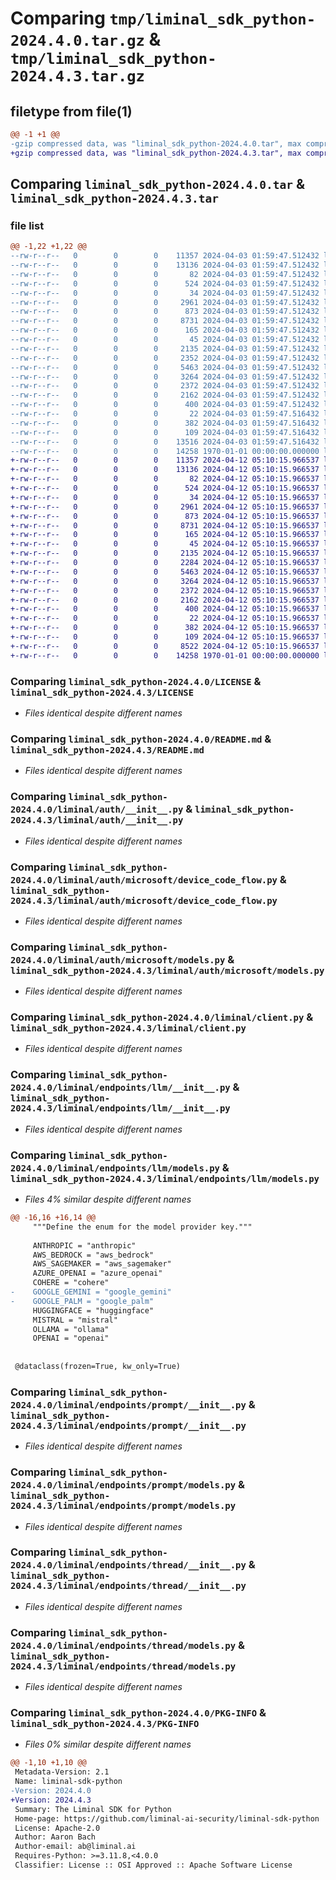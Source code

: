 # Comparing `tmp/liminal_sdk_python-2024.4.0.tar.gz` & `tmp/liminal_sdk_python-2024.4.3.tar.gz`

## filetype from file(1)

```diff
@@ -1 +1 @@
-gzip compressed data, was "liminal_sdk_python-2024.4.0.tar", max compression
+gzip compressed data, was "liminal_sdk_python-2024.4.3.tar", max compression
```

## Comparing `liminal_sdk_python-2024.4.0.tar` & `liminal_sdk_python-2024.4.3.tar`

### file list

```diff
@@ -1,22 +1,22 @@
--rw-r--r--   0        0        0    11357 2024-04-03 01:59:47.512432 liminal_sdk_python-2024.4.0/LICENSE
--rw-r--r--   0        0        0    13136 2024-04-03 01:59:47.512432 liminal_sdk_python-2024.4.0/README.md
--rw-r--r--   0        0        0       82 2024-04-03 01:59:47.512432 liminal_sdk_python-2024.4.0/liminal/__init__.py
--rw-r--r--   0        0        0      524 2024-04-03 01:59:47.512432 liminal_sdk_python-2024.4.0/liminal/auth/__init__.py
--rw-r--r--   0        0        0       34 2024-04-03 01:59:47.512432 liminal_sdk_python-2024.4.0/liminal/auth/microsoft/__init__.py
--rw-r--r--   0        0        0     2961 2024-04-03 01:59:47.512432 liminal_sdk_python-2024.4.0/liminal/auth/microsoft/device_code_flow.py
--rw-r--r--   0        0        0      873 2024-04-03 01:59:47.512432 liminal_sdk_python-2024.4.0/liminal/auth/microsoft/models.py
--rw-r--r--   0        0        0     8731 2024-04-03 01:59:47.512432 liminal_sdk_python-2024.4.0/liminal/client.py
--rw-r--r--   0        0        0      165 2024-04-03 01:59:47.512432 liminal_sdk_python-2024.4.0/liminal/const.py
--rw-r--r--   0        0        0       45 2024-04-03 01:59:47.512432 liminal_sdk_python-2024.4.0/liminal/endpoints/__init__.py
--rw-r--r--   0        0        0     2135 2024-04-03 01:59:47.512432 liminal_sdk_python-2024.4.0/liminal/endpoints/llm/__init__.py
--rw-r--r--   0        0        0     2352 2024-04-03 01:59:47.512432 liminal_sdk_python-2024.4.0/liminal/endpoints/llm/models.py
--rw-r--r--   0        0        0     5463 2024-04-03 01:59:47.512432 liminal_sdk_python-2024.4.0/liminal/endpoints/prompt/__init__.py
--rw-r--r--   0        0        0     3264 2024-04-03 01:59:47.512432 liminal_sdk_python-2024.4.0/liminal/endpoints/prompt/models.py
--rw-r--r--   0        0        0     2372 2024-04-03 01:59:47.512432 liminal_sdk_python-2024.4.0/liminal/endpoints/thread/__init__.py
--rw-r--r--   0        0        0     2162 2024-04-03 01:59:47.512432 liminal_sdk_python-2024.4.0/liminal/endpoints/thread/models.py
--rw-r--r--   0        0        0      400 2024-04-03 01:59:47.512432 liminal_sdk_python-2024.4.0/liminal/errors.py
--rw-r--r--   0        0        0       22 2024-04-03 01:59:47.516432 liminal_sdk_python-2024.4.0/liminal/helpers/__init__.py
--rw-r--r--   0        0        0      382 2024-04-03 01:59:47.516432 liminal_sdk_python-2024.4.0/liminal/helpers/model.py
--rw-r--r--   0        0        0      109 2024-04-03 01:59:47.516432 liminal_sdk_python-2024.4.0/liminal/helpers/typing.py
--rw-r--r--   0        0        0    13516 2024-04-03 01:59:47.516432 liminal_sdk_python-2024.4.0/pyproject.toml
--rw-r--r--   0        0        0    14258 1970-01-01 00:00:00.000000 liminal_sdk_python-2024.4.0/PKG-INFO
+-rw-r--r--   0        0        0    11357 2024-04-12 05:10:15.966537 liminal_sdk_python-2024.4.3/LICENSE
+-rw-r--r--   0        0        0    13136 2024-04-12 05:10:15.966537 liminal_sdk_python-2024.4.3/README.md
+-rw-r--r--   0        0        0       82 2024-04-12 05:10:15.966537 liminal_sdk_python-2024.4.3/liminal/__init__.py
+-rw-r--r--   0        0        0      524 2024-04-12 05:10:15.966537 liminal_sdk_python-2024.4.3/liminal/auth/__init__.py
+-rw-r--r--   0        0        0       34 2024-04-12 05:10:15.966537 liminal_sdk_python-2024.4.3/liminal/auth/microsoft/__init__.py
+-rw-r--r--   0        0        0     2961 2024-04-12 05:10:15.966537 liminal_sdk_python-2024.4.3/liminal/auth/microsoft/device_code_flow.py
+-rw-r--r--   0        0        0      873 2024-04-12 05:10:15.966537 liminal_sdk_python-2024.4.3/liminal/auth/microsoft/models.py
+-rw-r--r--   0        0        0     8731 2024-04-12 05:10:15.966537 liminal_sdk_python-2024.4.3/liminal/client.py
+-rw-r--r--   0        0        0      165 2024-04-12 05:10:15.966537 liminal_sdk_python-2024.4.3/liminal/const.py
+-rw-r--r--   0        0        0       45 2024-04-12 05:10:15.966537 liminal_sdk_python-2024.4.3/liminal/endpoints/__init__.py
+-rw-r--r--   0        0        0     2135 2024-04-12 05:10:15.966537 liminal_sdk_python-2024.4.3/liminal/endpoints/llm/__init__.py
+-rw-r--r--   0        0        0     2284 2024-04-12 05:10:15.966537 liminal_sdk_python-2024.4.3/liminal/endpoints/llm/models.py
+-rw-r--r--   0        0        0     5463 2024-04-12 05:10:15.966537 liminal_sdk_python-2024.4.3/liminal/endpoints/prompt/__init__.py
+-rw-r--r--   0        0        0     3264 2024-04-12 05:10:15.966537 liminal_sdk_python-2024.4.3/liminal/endpoints/prompt/models.py
+-rw-r--r--   0        0        0     2372 2024-04-12 05:10:15.966537 liminal_sdk_python-2024.4.3/liminal/endpoints/thread/__init__.py
+-rw-r--r--   0        0        0     2162 2024-04-12 05:10:15.966537 liminal_sdk_python-2024.4.3/liminal/endpoints/thread/models.py
+-rw-r--r--   0        0        0      400 2024-04-12 05:10:15.966537 liminal_sdk_python-2024.4.3/liminal/errors.py
+-rw-r--r--   0        0        0       22 2024-04-12 05:10:15.966537 liminal_sdk_python-2024.4.3/liminal/helpers/__init__.py
+-rw-r--r--   0        0        0      382 2024-04-12 05:10:15.966537 liminal_sdk_python-2024.4.3/liminal/helpers/model.py
+-rw-r--r--   0        0        0      109 2024-04-12 05:10:15.966537 liminal_sdk_python-2024.4.3/liminal/helpers/typing.py
+-rw-r--r--   0        0        0     8522 2024-04-12 05:10:15.966537 liminal_sdk_python-2024.4.3/pyproject.toml
+-rw-r--r--   0        0        0    14258 1970-01-01 00:00:00.000000 liminal_sdk_python-2024.4.3/PKG-INFO
```

### Comparing `liminal_sdk_python-2024.4.0/LICENSE` & `liminal_sdk_python-2024.4.3/LICENSE`

 * *Files identical despite different names*

### Comparing `liminal_sdk_python-2024.4.0/README.md` & `liminal_sdk_python-2024.4.3/README.md`

 * *Files identical despite different names*

### Comparing `liminal_sdk_python-2024.4.0/liminal/auth/__init__.py` & `liminal_sdk_python-2024.4.3/liminal/auth/__init__.py`

 * *Files identical despite different names*

### Comparing `liminal_sdk_python-2024.4.0/liminal/auth/microsoft/device_code_flow.py` & `liminal_sdk_python-2024.4.3/liminal/auth/microsoft/device_code_flow.py`

 * *Files identical despite different names*

### Comparing `liminal_sdk_python-2024.4.0/liminal/auth/microsoft/models.py` & `liminal_sdk_python-2024.4.3/liminal/auth/microsoft/models.py`

 * *Files identical despite different names*

### Comparing `liminal_sdk_python-2024.4.0/liminal/client.py` & `liminal_sdk_python-2024.4.3/liminal/client.py`

 * *Files identical despite different names*

### Comparing `liminal_sdk_python-2024.4.0/liminal/endpoints/llm/__init__.py` & `liminal_sdk_python-2024.4.3/liminal/endpoints/llm/__init__.py`

 * *Files identical despite different names*

### Comparing `liminal_sdk_python-2024.4.0/liminal/endpoints/llm/models.py` & `liminal_sdk_python-2024.4.3/liminal/endpoints/llm/models.py`

 * *Files 4% similar despite different names*

```diff
@@ -16,16 +16,14 @@
     """Define the enum for the model provider key."""
 
     ANTHROPIC = "anthropic"
     AWS_BEDROCK = "aws_bedrock"
     AWS_SAGEMAKER = "aws_sagemaker"
     AZURE_OPENAI = "azure_openai"
     COHERE = "cohere"
-    GOOGLE_GEMINI = "google_gemini"
-    GOOGLE_PALM = "google_palm"
     HUGGINGFACE = "huggingface"
     MISTRAL = "mistral"
     OLLAMA = "ollama"
     OPENAI = "openai"
 
 
 @dataclass(frozen=True, kw_only=True)
```

### Comparing `liminal_sdk_python-2024.4.0/liminal/endpoints/prompt/__init__.py` & `liminal_sdk_python-2024.4.3/liminal/endpoints/prompt/__init__.py`

 * *Files identical despite different names*

### Comparing `liminal_sdk_python-2024.4.0/liminal/endpoints/prompt/models.py` & `liminal_sdk_python-2024.4.3/liminal/endpoints/prompt/models.py`

 * *Files identical despite different names*

### Comparing `liminal_sdk_python-2024.4.0/liminal/endpoints/thread/__init__.py` & `liminal_sdk_python-2024.4.3/liminal/endpoints/thread/__init__.py`

 * *Files identical despite different names*

### Comparing `liminal_sdk_python-2024.4.0/liminal/endpoints/thread/models.py` & `liminal_sdk_python-2024.4.3/liminal/endpoints/thread/models.py`

 * *Files identical despite different names*

### Comparing `liminal_sdk_python-2024.4.0/PKG-INFO` & `liminal_sdk_python-2024.4.3/PKG-INFO`

 * *Files 0% similar despite different names*

```diff
@@ -1,10 +1,10 @@
 Metadata-Version: 2.1
 Name: liminal-sdk-python
-Version: 2024.4.0
+Version: 2024.4.3
 Summary: The Liminal SDK for Python
 Home-page: https://github.com/liminal-ai-security/liminal-sdk-python
 License: Apache-2.0
 Author: Aaron Bach
 Author-email: ab@liminal.ai
 Requires-Python: >=3.11.8,<4.0.0
 Classifier: License :: OSI Approved :: Apache Software License
```

